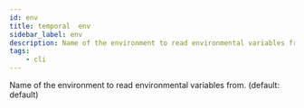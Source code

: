 ```yaml
---
id: env
title: temporal  env
sidebar_label: env
description: Name of the environment to read environmental variables from.
tags:
    - cli
---
```


Name of the environment to read environmental variables from. (default: default)
